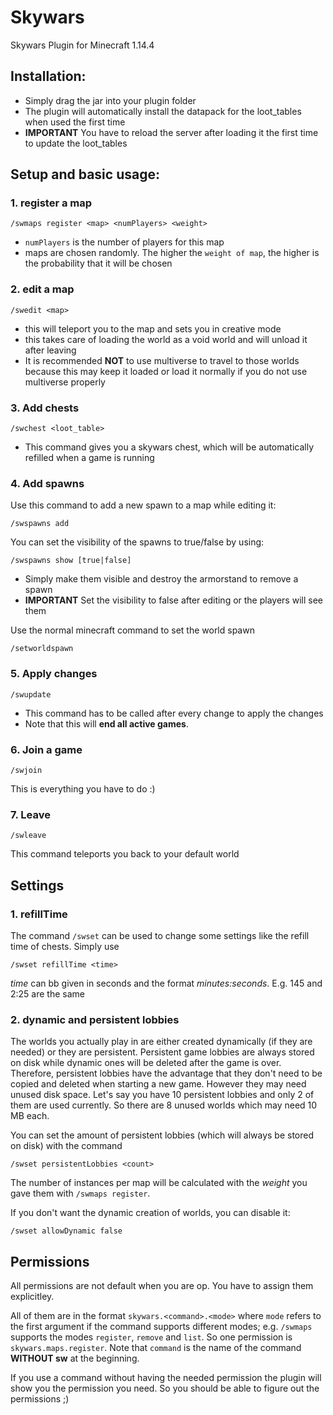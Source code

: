 # Skywars
Skywars Plugin for Minecraft 1.14.4

## Installation:
- Simply drag the jar into your plugin folder
- The plugin will automatically install the datapack for the loot_tables when used the first time
- **IMPORTANT** You have to reload the server after loading it the first time to update the loot_tables

## Setup and basic usage:
### 1. register a map
```
/swmaps register <map> <numPlayers> <weight>
```
- `numPlayers` is the number of players for this map
- maps are chosen randomly. The higher the `weight of map`, the higher is the probability that it will be chosen

### 2. edit a map
```
/swedit <map>
```
- this will teleport you to the map and sets you in creative mode
- this takes care of loading the world as a void world and will unload it after leaving
- It is recommended **NOT** to use multiverse to travel to those worlds because this may 
  keep it loaded or load it normally if you do not use multiverse properly
  
### 3. Add chests
```
/swchest <loot_table>
```
- This command gives you a skywars chest, which will be automatically refilled when a game is running

### 4. Add spawns

Use this command to add a new spawn to a map while editing it:
```
/swspawns add
```
You can set the visibility of the spawns to true/false by using:
```
/swspawns show [true|false]
```
- Simply make them visible and destroy the armorstand to remove a spawn
- **IMPORTANT** Set the visibility to false after editing or the players will see them

Use the normal minecraft command to set the world spawn
```
/setworldspawn
```

### 5. Apply changes
```
/swupdate
```
- This command has to be called after every change to apply the changes
- Note that this will **end all active games**.

### 6. Join a game
```
/swjoin
```
This is everything you have to do :)

### 7. Leave
```
/swleave
```
This command teleports you back to your default world

## Settings

### 1. refillTime

The command `/swset` can be used to change some settings like the refill time of chests. Simply use
```
/swset refillTime <time>
```
*time* can bb given in seconds and the format *minutes:seconds*. E.g. 145 and 2:25 are the same

### 2. dynamic and persistent lobbies

The worlds you actually play in are either created dynamically (if they are needed) or they are persistent. Persistent game lobbies are always stored on disk while dynamic ones will be deleted after the game is over. Therefore, persistent lobbies have the advantage that they don't need to be copied and deleted when starting a new game. However they may need unused disk space. Let's say you have 10 persistent lobbies and only 2 of them are used currently. So there are 8 unused worlds which may need 10 MB each. 

You can set the amount of persistent lobbies (which will always be stored on disk) with the command
```
/swset persistentLobbies <count>
```
The number of instances per map will be calculated with the *weight* you gave them with `/swmaps register`.

If you don't want the dynamic creation of worlds, you can disable it:
```
/swset allowDynamic false
```

## Permissions

All permissions are not default when you are op. You have to assign them explicitley.

All of them are in the format `skywars.<command>.<mode>` where `mode` refers to the first argument if the command supports different modes; e.g. `/swmaps` supports the modes `register`, `remove` and `list`. So one permission is `skywars.maps.register`. Note that `command` is the name of the command **WITHOUT sw** at the beginning.

If you use a command without having the needed permission the plugin will show you the permission you need. So you should be able to figure out the permissions ;)
